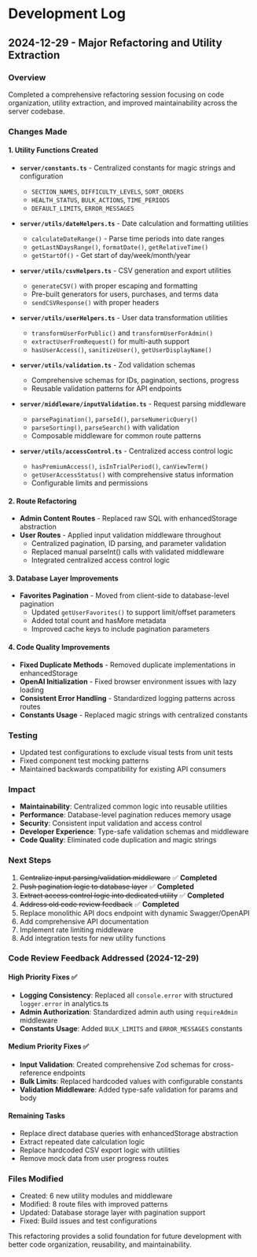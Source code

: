 # Development Log

## 2024-12-29 - Major Refactoring and Utility Extraction

### Overview
Completed a comprehensive refactoring session focusing on code organization, utility extraction, and improved maintainability across the server codebase.

### Changes Made

#### 1. Utility Functions Created
- **`server/constants.ts`** - Centralized constants for magic strings and configuration
  - `SECTION_NAMES`, `DIFFICULTY_LEVELS`, `SORT_ORDERS`
  - `HEALTH_STATUS`, `BULK_ACTIONS`, `TIME_PERIODS`
  - `DEFAULT_LIMITS`, `ERROR_MESSAGES`

- **`server/utils/dateHelpers.ts`** - Date calculation and formatting utilities
  - `calculateDateRange()` - Parse time periods into date ranges
  - `getLastNDaysRange()`, `formatDate()`, `getRelativeTime()`
  - `getStartOf()` - Get start of day/week/month/year

- **`server/utils/csvHelpers.ts`** - CSV generation and export utilities
  - `generateCSV()` with proper escaping and formatting
  - Pre-built generators for users, purchases, and terms data
  - `sendCSVResponse()` with proper headers

- **`server/utils/userHelpers.ts`** - User data transformation utilities
  - `transformUserForPublic()` and `transformUserForAdmin()`
  - `extractUserFromRequest()` for multi-auth support
  - `hasUserAccess()`, `sanitizeUser()`, `getUserDisplayName()`

- **`server/utils/validation.ts`** - Zod validation schemas
  - Comprehensive schemas for IDs, pagination, sections, progress
  - Reusable validation patterns for API endpoints

- **`server/middleware/inputValidation.ts`** - Request parsing middleware
  - `parsePagination()`, `parseId()`, `parseNumericQuery()`
  - `parseSorting()`, `parseSearch()` with validation
  - Composable middleware for common route patterns

- **`server/utils/accessControl.ts`** - Centralized access control logic
  - `hasPremiumAccess()`, `isInTrialPeriod()`, `canViewTerm()`
  - `getUserAccessStatus()` with comprehensive status information
  - Configurable limits and permissions

#### 2. Route Refactoring
- **Admin Content Routes** - Replaced raw SQL with enhancedStorage abstraction
- **User Routes** - Applied input validation middleware throughout
  - Centralized pagination, ID parsing, and parameter validation
  - Replaced manual parseInt() calls with validated middleware
  - Integrated centralized access control logic

#### 3. Database Layer Improvements
- **Favorites Pagination** - Moved from client-side to database-level pagination
  - Updated `getUserFavorites()` to support limit/offset parameters
  - Added total count and hasMore metadata
  - Improved cache keys to include pagination parameters

#### 4. Code Quality Improvements
- **Fixed Duplicate Methods** - Removed duplicate implementations in enhancedStorage
- **OpenAI Initialization** - Fixed browser environment issues with lazy loading
- **Consistent Error Handling** - Standardized logging patterns across routes
- **Constants Usage** - Replaced magic strings with centralized constants

### Testing
- Updated test configurations to exclude visual tests from unit tests
- Fixed component test mocking patterns
- Maintained backwards compatibility for existing API consumers

### Impact
- **Maintainability**: Centralized common logic into reusable utilities
- **Performance**: Database-level pagination reduces memory usage
- **Security**: Consistent input validation and access control
- **Developer Experience**: Type-safe validation schemas and middleware
- **Code Quality**: Eliminated code duplication and magic strings

### Next Steps
1. ~~Centralize input parsing/validation middleware~~ ✅ **Completed**
2. ~~Push pagination logic to database layer~~ ✅ **Completed** 
3. ~~Extract access control logic into dedicated utility~~ ✅ **Completed**
4. ~~Address old code review feedback~~ ✅ **Completed**
5. Replace monolithic API docs endpoint with dynamic Swagger/OpenAPI
6. Add comprehensive API documentation
7. Implement rate limiting middleware
8. Add integration tests for new utility functions

### Code Review Feedback Addressed (2024-12-29)
#### High Priority Fixes ✅
- **Logging Consistency**: Replaced all `console.error` with structured `logger.error` in analytics.ts
- **Admin Authorization**: Standardized admin auth using `requireAdmin` middleware
- **Constants Usage**: Added `BULK_LIMITS` and `ERROR_MESSAGES` constants

#### Medium Priority Fixes ✅  
- **Input Validation**: Created comprehensive Zod schemas for cross-reference endpoints
- **Bulk Limits**: Replaced hardcoded values with configurable constants
- **Validation Middleware**: Added type-safe validation for params and body

#### Remaining Tasks
- Replace direct database queries with enhancedStorage abstraction
- Extract repeated date calculation logic
- Replace hardcoded CSV export logic with utilities
- Remove mock data from user progress routes

### Files Modified
- Created: 6 new utility modules and middleware
- Modified: 8 route files with improved patterns
- Updated: Database storage layer with pagination support
- Fixed: Build issues and test configurations

This refactoring provides a solid foundation for future development with better code organization, reusability, and maintainability.